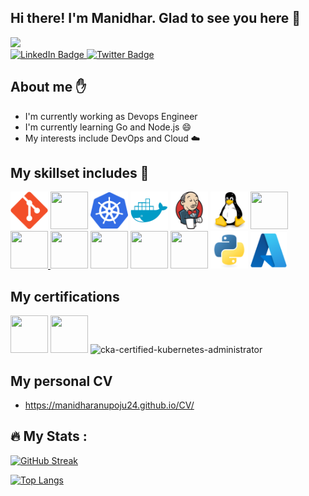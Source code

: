 ## Hi there! I'm Manidhar. Glad to see you here 👋 

<div id="header">
  <img src="https://media.giphy.com/media/M9gbBd9nbDrOTu1Mqx/giphy.gif" width="100"/>
  <div id="badges">
    <a href="https://www.linkedin.com/in/manidhar-anupoju-555726169">
      <img src="https://img.shields.io/badge/LinkedIn-blue?style=for-the-badge&logo=linkedin&logoColor=white" alt="LinkedIn Badge"/>
    </a>
    <a href="https://twitter.com/Manidhar2493">
      <img src="https://img.shields.io/badge/Twitter-blue?style=for-the-badge&logo=twitter&logoColor=white" alt="Twitter Badge"/>
    </a>
  </div>
  <!--<img src="https://komarev.com/ghpvc/?username=manidharanupoju24&style=flat-square&color=blue" alt=""/>-->
  
</div>

## About me :raised_hand:
  - I'm currently working as Devops Engineer
  - I'm currently learning Go and Node.js 😄
  - My interests include DevOps and Cloud :cloud:
  
 ## My skillset includes :panda_face:
 <a href="https://github.com/uchihaitachi24/uchihaitachi24"><img src="https://github.com/devicons/devicon/blob/master/icons/git/git-original.svg" width="60" height="60"></a> <a href="https://aws.amazon.com/"><img src="https://github.com/gilbarbara/logos/blob/main/logos/aws.svg" width="60" height="60"></a> <a href="https://kubernetes.io/"><img src="https://github.com/devicons/devicon/blob/master/icons/kubernetes/kubernetes-plain.svg" width="60" height="60"></a> <a href="https://www.docker.com/"><img src="https://github.com/devicons/devicon/blob/master/icons/docker/docker-plain.svg" width="60" height="60"></a> <a href="https://www.jenkins.io/"><img src="https://github.com/devicons/devicon/blob/master/icons/jenkins/jenkins-original.svg" width="60" height="60"></a> <a href="https://www.linux.org/"><img src="https://github.com/devicons/devicon/blob/master/icons/linux/linux-original.svg" width="60" height="60"></a> <a href="https://www.java.com/en/"><img src="https://cdn.jsdelivr.net/gh/devicons/devicon/icons/java/java-original.svg" width="60" height="60"></a> <!-- <a href="https://azure.microsoft.com/en-in/"><img src="https://cdn.jsdelivr.net/gh/devicons/devicon/icons/azure/azure-original-wordmark.svg" width="60" height="60"></a> <a href="https://www.python.org/">  <img src="https://cdn.jsdelivr.net/gh/devicons/devicon/icons/python/python-original.svg" width="60" height="60"></a> <img src="https://github.com/gilbarbara/logos/blob/main/logos/kafka.svg" width="60" height="60"> --> <a href="https://helm.sh/"><img src="https://github.com/gilbarbara/logos/blob/main/logos/helm.svg" width="60" height="60"> </a><img src="https://github.com/gilbarbara/logos/blob/main/logos/html-5.svg" width="60" height="60"></a> <img src="https://github.com/gilbarbara/logos/blob/main/logos/css-3.svg" width="60" height="60"></a> <img src="https://github.com/gilbarbara/logos/blob/main/logos/javascript.svg" width="60" height="60"> <img src="https://github.com/gilbarbara/logos/blob/main/logos/nodejs-icon.svg" width="60" height="60"> <img src="https://github.com/devicons/devicon/blob/master/icons/python/python-original.svg" width="60" height="60"> <img src="https://github.com/devicons/devicon/blob/master/icons/azure/azure-original.svg" width="58" height="58" >
 
 ## My certifications
 <a href="https://www.credly.com/badges/55608cd8-6f30-4d95-9c68-02a8efcbee71/public_url"><img src="https://user-images.githubusercontent.com/14066476/235327894-8a0b01d6-d802-4f15-a037-280203888125.png" width="60" height="60"></a>
 <a href="https://www.credly.com/badges/c0486fa6-b132-4d45-b2e5-26754415eadb/public_url"><img src="https://user-images.githubusercontent.com/14066476/235327894-8a0b01d6-d802-4f15-a037-280203888125.png" width="60" height="60"></a>
![cka-certified-kubernetes-administrator](https://github.com/manidharanupoju24/manidharanupoju24/assets/14066476/f1b485a9-fc65-4136-9660-b91c465e977b)

 
 <!--
![aws-certified-solutions-architect-associate](https://user-images.githubusercontent.com/14066476/235327894-8a0b01d6-d802-4f15-a037-280203888125.png)
-->

 
 <!--
 ## My work experience :computer:
  - Senior Software Engineer at [O.C.Tanner](https://www.octanner.com/)
  - DevOps Engineer at [Infinite Blue](https://infiniteblue.com/)
  - Senior Software Engineer at [Optum Global Solutions](https://www.optum.com/)
--> 
## My personal CV
  - https://manidharanupoju24.github.io/CV/
  

## :fire: My Stats :
[![GitHub Streak](http://github-readme-streak-stats.herokuapp.com?user=manidharanupoju24&theme=dark&background=000000)](https://git.io/streak-stats)

[![Top Langs](https://github-readme-stats.vercel.app/api/top-langs/?username=manidharanupoju24&layout=compact&theme=vision-friendly-dark)](https://github.com/anuraghazra/github-readme-stats)


  
<!--
**uchihaitachi24/uchihaitachi24** is a ✨ _special_ ✨ repository because its `README.md` (this file) appears on your GitHub profile.

Here are some ideas to get you started:

- 🔭 I’m currently working on ...
- 🌱 I’m currently learning ...
- 👯 I’m looking to collaborate on ...
- 🤔 I’m looking for help with ...
- 💬 Ask me about ...
- 📫 How to reach me: ...
- 😄 Pronouns: ...
- ⚡ Fun fact: ...
-->
